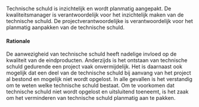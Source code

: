 Technische schuld is inzichtelijk en wordt planmatig aangepakt. De kwaliteitsmanager is verantwoordelijk voor het inzichtelijk maken van de technische schuld. De projectverantwoordelijke is verantwoordelijk voor het planmatig aanpakken van de technische schuld.

#### Rationale
De aanwezigheid van technische schuld heeft nadelige invloed op de kwaliteit van de eindproducten. Anderzijds is het ontstaan van technische schuld gedurende een project vaak onvermijdelijk. Het is daarnaast ook mogelijk dat een deel van de technische schuld bij aanvang van het project al bestond en mogelijk niet wordt opgelost. In alle gevallen is het verstandig om te weten welke technische schuld bestaat. Om te voorkomen dat technische schuld niet wordt opgelost en uitsluitend toeneemt, is het zaak om het verminderen van technische schuld planmatig aan te pakken.

